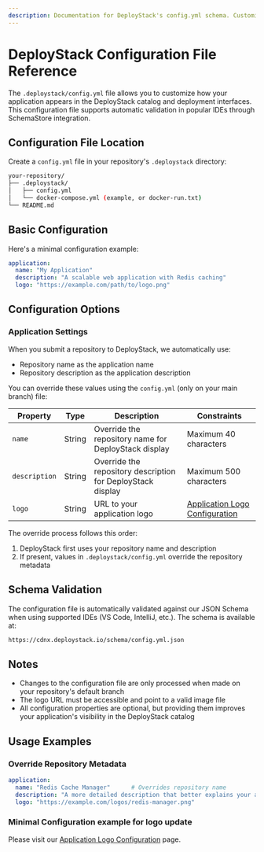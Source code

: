 ```yaml
---
description: Documentation for DeployStack's config.yml schema. Customize your application's presentation with automatic IDE validation and flexible repository metadata overrides.
---
```


# DeployStack Configuration File Reference

The `.deploystack/config.yml` file allows you to customize how your application appears in the DeployStack catalog and deployment interfaces. This configuration file supports automatic validation in popular IDEs through SchemaStore integration.

## Configuration File Location

Create a `config.yml` file in your repository's `.deploystack` directory:

```bash
your-repository/
├── .deploystack/
│   ├── config.yml
│   └── docker-compose.yml (example, or docker-run.txt)
└── README.md
```

## Basic Configuration

Here's a minimal configuration example:

```yaml
application:
  name: "My Application"
  description: "A scalable web application with Redis caching"
  logo: "https://example.com/path/to/logo.png"
```

## Configuration Options

### Application Settings

When you submit a repository to DeployStack, we automatically use:

- Repository name as the application name
- Repository description as the application description

You can override these values using the `config.yml` (only on your main branch) file:

| Property | Type | Description | Constraints |
|----------|------|-------------|-------------|
| `name` | String | Override the repository name for DeployStack display | Maximum 40 characters |
| `description` | String | Override the repository description for DeployStack display | Maximum 500 characters |
| `logo` | String | URL to your application logo | [Application Logo Configuration](/docs/deploystack/application-logo-configuration.md) |

The override process follows this order:

1. DeployStack first uses your repository name and description
2. If present, values in `.deploystack/config.yml` override the repository metadata

## Schema Validation

The configuration file is automatically validated against our JSON Schema when using supported IDEs (VS Code, IntelliJ, etc.). The schema is available at:

```bash
https://cdnx.deploystack.io/schema/config.yml.json
```

## Notes

- Changes to the configuration file are only processed when made on your repository's default branch
- The logo URL must be accessible and point to a valid image file
- All configuration properties are optional, but providing them improves your application's visibility in the DeployStack catalog

## Usage Examples

### Override Repository Metadata

```yaml
application:
  name: "Redis Cache Manager"      # Overrides repository name
  description: "A more detailed description that better explains your application"  # Overrides repository description
  logo: "https://example.com/logos/redis-manager.png"
```

### Minimal Configuration example for logo update

Please visit our [Application Logo Configuration](/docs/deploystack/application-logo-configuration.md) page.
